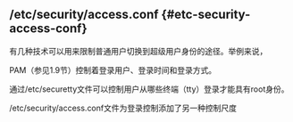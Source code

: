 ## /etc/security/access.conf {#etc-security-access-conf}

有几种技术可以用来限制普通用户切换到超级用户身份的途径。举例来说，

PAM（参见1.9节）控制着登录用户、登录时间和登录方式。

通过/etc/securetty文件可以控制用户从哪些终端（tty）登录才能具有root身份。

/etc/security/access.conf文件为登录控制添加了另一种控制尺度